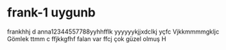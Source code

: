 # frank-1 uygunb
frankhhj  d
anna12344557788yyhhfflk
yyyyyykjjxdclkj
yçfc
Vjkkmmmmgkljc 
Gömlek 
ttmm c ffjkkgfhf
  falan var 
  ffcj
çok güzel olmuş 
H
